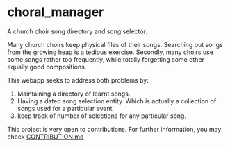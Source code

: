 # choral_manager
A church choir song directory and song selector. 

Many church choirs keep physical files of their songs. Searching out songs from the growing heap is a tedious exercise.
Secondly, many choirs use some songs rather too frequently, while totally forgetting some other equally good compositions.

This webapp seeks to address both problems by:
  1. Maintaining a directory of learnt songs.
  2. Having a dated song selection entity. Which is actually a collection of songs used for a particular event.
  3. keep track of number of selections for any particular song.
  
This project is very open to contributions. For further information, you may check  <a href= 'CONTRIBUTION.md'>CONTRIBUTION.md</a>
